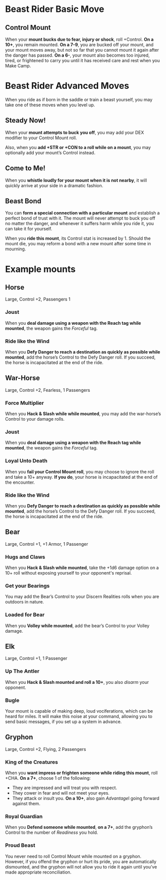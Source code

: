 # Beast Rider Basic Move
## Control Mount
When your **mount bucks due to fear, injury or shock**, roll +Control. **On a 10+**, you remain mounted. **On a 7-9**, you are bucked off your mount, and your mount moves away, but not so far that you cannot mount it again after the danger has passed. **On a 6-**, your mount also becomes too injured, tired, or frightened to carry you until it has received care and rest when you Make Camp. 

# Beast Rider Advanced Moves
When you ride as if born in the saddle or train a beast yourself, you may take one of these moves when you level up.
## Steady Now!
When your **mount attempts to buck you off**, you may add your DEX modifier to your Control Mount roll.

Also, when you **add +STR or +CON to a roll while on a mount**, you may optionally add your mount’s Control instead.
## Come to Me!
When you **whistle loudly for your mount when it is not nearby**, it will quickly arrive at your side in a dramatic fashion.
## Beast Bond
You can **form a special connection with a particular mount** and establish a perfect bond of trust with it. The mount will never attempt to buck you off no matter the danger, and whenever it suffers harm while you ride it, you can take it for yourself.

When you **ride this mount**, its Control stat is increased by 1. Should the mount die, you may reform a bond with a new mount after some time in mourning. 
# Example mounts
## Horse
Large, Control +2, Passengers 1 
### Joust
When you **deal damage using a weapon with the Reach tag while mounted**, the weapon gains the *Forceful* tag. 
### Ride like the Wind
When you **Defy Danger to reach a destination as quickly as possible while mounted**, add the horse’s Control to the Defy Danger roll. If you succeed, the horse is incapacitated at the end of the ride. 
## War-Horse
Large, Control +2, Fearless, 1 Passengers 
### Force Multiplier
When you **Hack & Slash while while mounted**, you may add the war-horse’s Control to your damage rolls.
### Joust
When you **deal damage using a weapon with the Reach tag while mounted**, the weapon gains the *Forceful* tag. 
### Loyal Unto Death
When you **fail your Control Mount roll**, you may choose to ignore the roll and take a 10+ anyway. **If you do**, your horse is incapacitated at the end of the encounter. 
### Ride like the Wind
When you **Defy Danger to reach a destination as quickly as possible while mounted**, add the horse’s Control to the Defy Danger roll. If you succeed, the horse is incapacitated at the end of the ride. 
## Bear
Large, Control +1, +1 Armor, 1 Passenger 
### Hugs and Claws
When you **Hack & Slash while mounted**, take the +1d6 damage option on a 10+ roll without exposing yourself to your opponent's reprisal.
### Get your Bearings
You may add the Bear’s Control to your Discern Realities rolls when you are outdoors in nature. 
### Loaded for Bear
When you **Volley while mounted**, add the bear’s Control to your Volley damage. 
## Elk
Large, Control +1, 1 Passenger
### Up The Antler
When you **Hack & Slash mounted and roll a 10+**, you also *disarm* your opponent.
### Bugle
Your mount is capable of making deep, loud vociferations, which can be heard for miles. It will make this noise at your command, allowing you to send basic messages, if you set up a system in advance. 
## Gryphon
Large, Control +2, Flying, 2 Passengers 
### King of the Creatures
When you **want impress or frighten someone while riding this mount**, roll +CHA. **On a 7+**, choose 1 of the following: 
* They are impressed and will treat you with respect.
* They cower in fear and will not meet your eyes.
* They attack or insult you.
**On a 10+**, also gain *Advantage*l going forward against them.
### Royal Guardian
When you **Defend someone while mounted**, **on a 7+**, add the gryphon’s Control to the number of *Readiness* you hold.
### Proud Beast
You never need to roll Control Mount while mounted on a gryphon. However, if you offend the gryphon or hurt its pride, you are automatically dismounted, and the gryphon will not allow you to ride it again until you’ve made appropriate reconciliation. 
